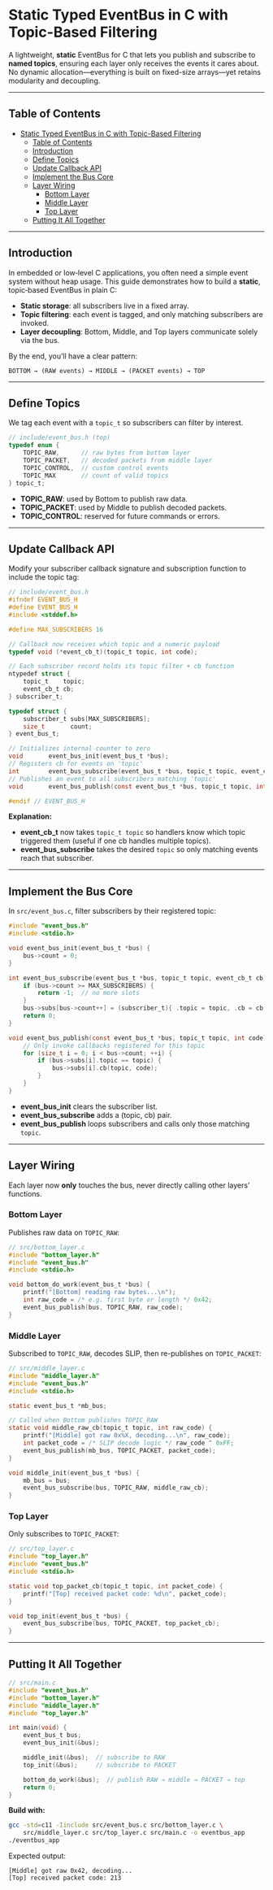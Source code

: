 # Static Typed EventBus in C with Topic-Based Filtering

A lightweight, **static** EventBus for C that lets you publish and subscribe to **named topics**, ensuring each layer only receives the events it cares about. No dynamic allocation—everything is built on fixed-size arrays—yet retains modularity and decoupling.

---

## Table of Contents

- [Static Typed EventBus in C with Topic-Based Filtering](#static-typed-eventbus-in-c-with-topic-based-filtering)
  - [Table of Contents](#table-of-contents)
  - [Introduction](#introduction)
  - [Define Topics](#define-topics)
  - [Update Callback API](#update-callback-api)
  - [Implement the Bus Core](#implement-the-bus-core)
  - [Layer Wiring](#layer-wiring)
    - [Bottom Layer](#bottom-layer)
    - [Middle Layer](#middle-layer)
    - [Top Layer](#top-layer)
  - [Putting It All Together](#putting-it-all-together)

---

## Introduction

In embedded or low‑level C applications, you often need a simple event system without heap usage. This guide demonstrates how to build a **static**, topic‑based EventBus in plain C:

- **Static storage**: all subscribers live in a fixed array.
- **Topic filtering**: each event is tagged, and only matching subscribers are invoked.
- **Layer decoupling**: Bottom, Middle, and Top layers communicate solely via the bus.

By the end, you’ll have a clear pattern:

```
BOTTOM → (RAW events) → MIDDLE → (PACKET events) → TOP
```

---

## Define Topics

We tag each event with a `topic_t` so subscribers can filter by interest.

```c
// include/event_bus.h (top)
typedef enum {
    TOPIC_RAW,      // raw bytes from bottom layer
    TOPIC_PACKET,   // decoded packets from middle layer
    TOPIC_CONTROL,  // custom control events
    TOPIC_MAX       // count of valid topics
} topic_t;
```

- **TOPIC_RAW**: used by Bottom to publish raw data.
- **TOPIC_PACKET**: used by Middle to publish decoded packets.
- **TOPIC_CONTROL**: reserved for future commands or errors.

---

## Update Callback API

Modify your subscriber callback signature and subscription function to include the topic tag:

```c
// include/event_bus.h
#ifndef EVENT_BUS_H
#define EVENT_BUS_H
#include <stddef.h>

#define MAX_SUBSCRIBERS 16

// Callback now receives which topic and a numeric payload
typedef void (*event_cb_t)(topic_t topic, int code);

// Each subscriber record holds its topic filter + cb function
ntypedef struct {
    topic_t    topic;
    event_cb_t cb;
} subscriber_t;

typedef struct {
    subscriber_t subs[MAX_SUBSCRIBERS];
    size_t       count;
} event_bus_t;

// Initializes internal counter to zero
void       event_bus_init(event_bus_t *bus);
// Registers cb for events on 'topic'
int        event_bus_subscribe(event_bus_t *bus, topic_t topic, event_cb_t cb);
// Publishes an event to all subscribers matching 'topic'
void       event_bus_publish(const event_bus_t *bus, topic_t topic, int code);

#endif // EVENT_BUS_H
```

**Explanation:**

- **event_cb_t** now takes `topic_t topic` so handlers know which topic triggered them (useful if one cb handles multiple topics).
- **event_bus_subscribe** takes the desired `topic` so only matching events reach that subscriber.

---

## Implement the Bus Core

In `src/event_bus.c`, filter subscribers by their registered topic:

```c
#include "event_bus.h"
#include <stdio.h>

void event_bus_init(event_bus_t *bus) {
    bus->count = 0;
}

int event_bus_subscribe(event_bus_t *bus, topic_t topic, event_cb_t cb) {
    if (bus->count >= MAX_SUBSCRIBERS) {
        return -1;  // no more slots
    }
    bus->subs[bus->count++] = (subscriber_t){ .topic = topic, .cb = cb };
    return 0;
}

void event_bus_publish(const event_bus_t *bus, topic_t topic, int code) {
    // Only invoke callbacks registered for this topic
    for (size_t i = 0; i < bus->count; ++i) {
        if (bus->subs[i].topic == topic) {
            bus->subs[i].cb(topic, code);
        }
    }
}
```

- **event_bus_init** clears the subscriber list.
- **event_bus_subscribe** adds a (topic, cb) pair.
- **event_bus_publish** loops subscribers and calls only those matching `topic`.

---

## Layer Wiring

Each layer now **only** touches the bus, never directly calling other layers’ functions.

### Bottom Layer

Publishes raw data on `TOPIC_RAW`:

```c
// src/bottom_layer.c
#include "bottom_layer.h"
#include "event_bus.h"
#include <stdio.h>

void bottom_do_work(event_bus_t *bus) {
    printf("[Bottom] reading raw bytes...\n");
    int raw_code = /* e.g. first byte or length */ 0x42;
    event_bus_publish(bus, TOPIC_RAW, raw_code);
}
```

### Middle Layer

Subscribed to `TOPIC_RAW`, decodes SLIP, then re-publishes on `TOPIC_PACKET`:

```c
// src/middle_layer.c
#include "middle_layer.h"
#include "event_bus.h"
#include <stdio.h>

static event_bus_t *mb_bus;

// Called when Bottom publishes TOPIC_RAW
static void middle_raw_cb(topic_t topic, int raw_code) {
    printf("[Middle] got raw 0x%X, decoding...\n", raw_code);
    int packet_code = /* SLIP decode logic */ raw_code ^ 0xFF;
    event_bus_publish(mb_bus, TOPIC_PACKET, packet_code);
}

void middle_init(event_bus_t *bus) {
    mb_bus = bus;
    event_bus_subscribe(bus, TOPIC_RAW, middle_raw_cb);
}
```

### Top Layer

Only subscribes to `TOPIC_PACKET`:

```c
// src/top_layer.c
#include "top_layer.h"
#include "event_bus.h"
#include <stdio.h>

static void top_packet_cb(topic_t topic, int packet_code) {
    printf("[Top] received packet code: %d\n", packet_code);
}

void top_init(event_bus_t *bus) {
    event_bus_subscribe(bus, TOPIC_PACKET, top_packet_cb);
}
```

---

## Putting It All Together

```c
// src/main.c
#include "event_bus.h"
#include "bottom_layer.h"
#include "middle_layer.h"
#include "top_layer.h"

int main(void) {
    event_bus_t bus;
    event_bus_init(&bus);

    middle_init(&bus);  // subscribe to RAW
    top_init(&bus);     // subscribe to PACKET

    bottom_do_work(&bus);  // publish RAW → middle → PACKET → top
    return 0;
}
```

**Build with:**

```bash
gcc -std=c11 -Iinclude src/event_bus.c src/bottom_layer.c \
    src/middle_layer.c src/top_layer.c src/main.c -o eventbus_app
./eventbus_app
```

Expected output:

```
[Middle] got raw 0x42, decoding...
[Top] received packet code: 213
```
